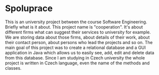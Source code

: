 # Spoluprace
This is an university project between the course Software Engineering. Briefly what is it about. This project name is "cooperation". It's about different firms what can  suggest their services to university for example. We are storing data about those firms, about details of their work, about their contact person, about persons who lead the projects and so on. The main goal of this project was to create a relational database and a GUI application in Java which allows us to easily see, add, edit and delete data from this database. Since I am studying in Czech university the whole project is written in Czech language, even the name of the methods and classes. 
